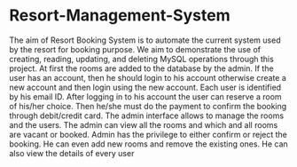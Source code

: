 # Resort-Management-System
The aim of Resort Booking System is to automate the current system used by the resort for booking 
purpose. We aim to demonstrate the use of creating, reading, updating, and deleting MySQL 
operations through this project. At first the rooms are added to the database by the admin. If the 
user has an account, then he should login to his account otherwise create a new account and then 
login using the new account. Each user is identified by his email ID. After logging in to his account 
the user can reserve a room of his/her choice. Then he/she must do the payment to confirm the 
booking through debit/credit card. The admin interface allows to manage the rooms and the users. 
The admin can view all the rooms and which and all rooms are vacant or booked. Admin has the 
privilege to either confirm or reject the booking. He can even add new rooms and remove the 
existing ones. He can also view the details of every user
